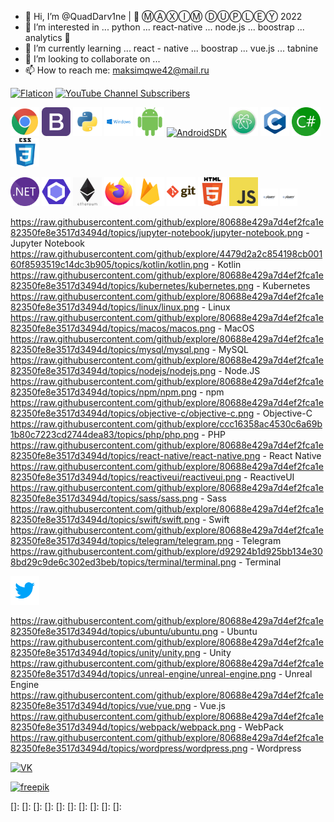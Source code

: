 - 👋 Hi, I’m @QuadDarv1ne | 📖 ⓂⒶⓍⒾⓂ ⒹⓊⓅⓁⒺⓎ 2022
- 👀 I’m interested in ... python ... react-native ... node.js ... boostrap ... analytics 📖
- 🌱 I’m currently learning ... react - native ... boostrap ... vue.js ... tabnine
- 💞️ I’m looking to collaborate on ...
- 📫 How to reach me: maksimqwe42@mail.ru

<!---
QuadDarv1ne/QuadDarv1ne is a ✨ special ✨ repository because its `README.md` (this file) appears on your GitHub profile.
You can click the Preview link to take a look at your changes.
--->

[<img alight="left" alt="Flaticon" width="70px" src="https://cdn-icons-png.flaticon.com/512/6133/6133432.png">][flaticon]
[<img alight="left" alt="YouTube Channel Subscribers" src="https://img.shields.io/youtube/channel/subscribers/UCX9nGW7TMpMMYR9TND7JADA?style=social">][youtube]

[<img alight="left" alt="Chrome" width="46px" src="https://raw.githubusercontent.com/github/explore/80688e429a7d4ef2fca1e82350fe8e3517d3494d/topics/chrome/chrome.png">][chrome]
[<img alight="" alt="Boostrap" width="46px" src="https://raw.githubusercontent.com/github/explore/80688e429a7d4ef2fca1e82350fe8e3517d3494d/topics/bootstrap/bootstrap.png">][boostrap]
[<img alight="" alt="Python" width="46px" src="https://raw.githubusercontent.com/github/explore/80688e429a7d4ef2fca1e82350fe8e3517d3494d/topics/python/python.png">][python]
[<img alight="" alt="Windows" width="46px" src="https://raw.githubusercontent.com/github/explore/80688e429a7d4ef2fca1e82350fe8e3517d3494d/topics/windows/windows.png">][windows]
[<img alight="" alt="Android" width="46px" src="https://raw.githubusercontent.com/github/explore/80688e429a7d4ef2fca1e82350fe8e3517d3494d/topics/android/android.png">][android]
[<img alight="" alt="AndroidSDK" width="46px" src="https://www.gstatic.com/devrel-devsite/prod/v0009e14c1212eb34a833a614ba55cbefddb8efdabe01fcac037dbc181c8c3153/android/images/lockup.svg">][androidSDK]
[<img alight="" alt="Atom" width="46px" src="https://raw.githubusercontent.com/github/explore/80688e429a7d4ef2fca1e82350fe8e3517d3494d/topics/atom/atom.png">][Atom]
[<img alight="" alt="C" width="46px" src="https://raw.githubusercontent.com/github/explore/f3e22f0dca2be955676bc70d6214b95b13354ee8/topics/c/c.png">][C]
[<img alight="" alt="C#" width="46px" src="https://raw.githubusercontent.com/github/explore/80688e429a7d4ef2fca1e82350fe8e3517d3494d/topics/csharp/csharp.png">][C#]
[<img alight="" alt="CSS" width="46px" src="https://raw.githubusercontent.com/github/explore/80688e429a7d4ef2fca1e82350fe8e3517d3494d/topics/css/css.png">][CSS]

[<img alight="left" alt=".NET" width="46px" src="https://raw.githubusercontent.com/github/explore/93d8a67084f94b2a444e510199a6e7622e5b09a3/topics/dotnet/dotnet.png">][.NET]
[<img alight="" alt="ESLint" width="46px" src="https://raw.githubusercontent.com/github/explore/80688e429a7d4ef2fca1e82350fe8e3517d3494d/topics/eslint/eslint.png">][ESLint]
[<img alight="" alt="Ethereum" width="46px" src="https://raw.githubusercontent.com/github/explore/80688e429a7d4ef2fca1e82350fe8e3517d3494d/topics/ethereum/ethereum.png">][Ethereum]
[<img alight="" alt="Firefox" width="46px" src="https://raw.githubusercontent.com/github/explore/728542e0d33f83720614f61923a9cb424264db23/topics/firefox/firefox.png">][Firefox]
[<img alight="" alt="Firebase" width="46px" src="https://raw.githubusercontent.com/github/explore/80688e429a7d4ef2fca1e82350fe8e3517d3494d/topics/firebase/firebase.png">][Firebase]
[<img alight="" alt="Git" width="46px" src="https://raw.githubusercontent.com/github/explore/80688e429a7d4ef2fca1e82350fe8e3517d3494d/topics/git/git.png">][Git]
[<img alight="" alt="HTML5" width="46px" src="https://raw.githubusercontent.com/github/explore/80688e429a7d4ef2fca1e82350fe8e3517d3494d/topics/html/html.png">][HTML5]
[<img alight="" alt="JavaScript" width="46px" src="https://raw.githubusercontent.com/github/explore/80688e429a7d4ef2fca1e82350fe8e3517d3494d/topics/javascript/javascript.png">][JavaScript]
[<img alight="" alt="jQuery" width="28px" src="https://raw.githubusercontent.com/github/explore/80688e429a7d4ef2fca1e82350fe8e3517d3494d/topics/jquery/jquery.png">][jQuery]
[<img alight="" alt="jQuery" width="28px" src="https://raw.githubusercontent.com/github/explore/80688e429a7d4ef2fca1e82350fe8e3517d3494d/topics/jquery/jquery.png">][VK]

https://raw.githubusercontent.com/github/explore/80688e429a7d4ef2fca1e82350fe8e3517d3494d/topics/jupyter-notebook/jupyter-notebook.png - Jupyter Notebook
https://raw.githubusercontent.com/github/explore/4479d2a2c854198cb00160f8593519c14dc3b905/topics/kotlin/kotlin.png - Kotlin
https://raw.githubusercontent.com/github/explore/80688e429a7d4ef2fca1e82350fe8e3517d3494d/topics/kubernetes/kubernetes.png - Kubernetes
https://raw.githubusercontent.com/github/explore/80688e429a7d4ef2fca1e82350fe8e3517d3494d/topics/linux/linux.png - Linux
https://raw.githubusercontent.com/github/explore/80688e429a7d4ef2fca1e82350fe8e3517d3494d/topics/macos/macos.png - MacOS
https://raw.githubusercontent.com/github/explore/80688e429a7d4ef2fca1e82350fe8e3517d3494d/topics/mysql/mysql.png - MySQL
https://raw.githubusercontent.com/github/explore/80688e429a7d4ef2fca1e82350fe8e3517d3494d/topics/nodejs/nodejs.png - Node.JS
https://raw.githubusercontent.com/github/explore/80688e429a7d4ef2fca1e82350fe8e3517d3494d/topics/npm/npm.png - npm
https://raw.githubusercontent.com/github/explore/80688e429a7d4ef2fca1e82350fe8e3517d3494d/topics/objective-c/objective-c.png - Objective-C
https://raw.githubusercontent.com/github/explore/ccc16358ac4530c6a69b1b80c7223cd2744dea83/topics/php/php.png - PHP
https://raw.githubusercontent.com/github/explore/80688e429a7d4ef2fca1e82350fe8e3517d3494d/topics/react-native/react-native.png - React Native
https://raw.githubusercontent.com/github/explore/80688e429a7d4ef2fca1e82350fe8e3517d3494d/topics/reactiveui/reactiveui.png - ReactiveUI
https://raw.githubusercontent.com/github/explore/80688e429a7d4ef2fca1e82350fe8e3517d3494d/topics/sass/sass.png - Sass
https://raw.githubusercontent.com/github/explore/80688e429a7d4ef2fca1e82350fe8e3517d3494d/topics/swift/swift.png - Swift
https://raw.githubusercontent.com/github/explore/80688e429a7d4ef2fca1e82350fe8e3517d3494d/topics/telegram/telegram.png - Telegram
https://raw.githubusercontent.com/github/explore/d92924b1d925bb134e308bd29c9de6c302ed3beb/topics/terminal/terminal.png - Terminal

[<img alight="left" alt="twitter" width="46px" src="https://raw.githubusercontent.com/github/explore/80688e429a7d4ef2fca1e82350fe8e3517d3494d/topics/twitter/twitter.png">][twitter]

https://raw.githubusercontent.com/github/explore/80688e429a7d4ef2fca1e82350fe8e3517d3494d/topics/ubuntu/ubuntu.png - Ubuntu
https://raw.githubusercontent.com/github/explore/80688e429a7d4ef2fca1e82350fe8e3517d3494d/topics/unity/unity.png - Unity
https://raw.githubusercontent.com/github/explore/80688e429a7d4ef2fca1e82350fe8e3517d3494d/topics/unreal-engine/unreal-engine.png - Unreal Engine
https://raw.githubusercontent.com/github/explore/80688e429a7d4ef2fca1e82350fe8e3517d3494d/topics/vue/vue.png - Vue.js
https://raw.githubusercontent.com/github/explore/80688e429a7d4ef2fca1e82350fe8e3517d3494d/topics/webpack/webpack.png - WebPack
https://raw.githubusercontent.com/github/explore/80688e429a7d4ef2fca1e82350fe8e3517d3494d/topics/wordpress/wordpress.png - Wordpress


[<img alight="middle" width="70px" alt="VK" src="https://www.dropbox.com/team/team_logo/dbtid%3AAACHQZx4adzBZiBCpy7P4xtzn3UNxr-wcoE?v=1634126598663">][VK]

[<img alight="middle" alt="freepik" src="https://image.freepik.com/free-vector/gradient-new-year-landing-page-template_52683-77290.jpg">][freepik]

[twitter]: https://twitter.com/maksimdupley
[youtube]: https://www.youtube.com/channel/UCX9nGW7TMpMMYR9TND7JADA?sub_confirmation=1
[instagram]: https://www.instagram.com/maestro.s4ly1on.quadd4rv1n7/
[vk]: https://vk.com/maestro7it
[twitch]: https://www.twitch.tv/quadd4rv1n7
[facebook]: https://www.facebook.com/maksim.dupley
[vimeo]: https://vimeo.com/user132649611
[linkedin]: https://ru.linkedin.com/in/maxim-dupley-06a2b6220
[python]: https://www.python.org/
[windows]: https://www.microsoft.com/ru-ru/windows/windows-11?r=1
[chrome]: https://www.google.com/intl/ru_ru/chrome/
[boostrap]: https://getbootstrap.com/
[javascript]: https://learn.javascript.ru/
[android]: https://www.android.com/intl/ru_ru/
[androidSDK]: https://developer.android.com/studio
[flaticon]: https://www.flaticon.com/ru/
[ESLint]: https://eslint.org/
[Ethereum]: https://ethereum.org/en/
[Firefox]: https://www.mozilla.org/ru/
[Firebase]: https://firebase.google.com/
[Git]: https://git-scm.com/
[HTML5]: http://htmlbook.ru/html5
[jQuery]: https://jquery.com/
[.NET]: https://dotnet.microsoft.com/en-us/
[Atom]: https://atom.io/ 
[CSS]: https://developer.mozilla.org/ru/docs/Learn/Getting_started_with_the_web/CSS_basics
[C]: https://ru.wikipedia.org/wiki/%D0%A1%D0%B8_(%D1%8F%D0%B7%D1%8B%D0%BA_%D0%BF%D1%80%D0%BE%D0%B3%D1%80%D0%B0%D0%BC%D0%BC%D0%B8%D1%80%D0%BE%D0%B2%D0%B0%D0%BD%D0%B8%D1%8F) 
[C#]: https://docs.microsoft.com/ru-ru/dotnet/csharp/
[VK]: https://vk.com/maestro7it
[]: 
[]: 
[]: 
[]: 
[]: 
[]: 
[]: 
[]: 
[]: 
[]: 

[freepik]: https://www.freepik.com/home

